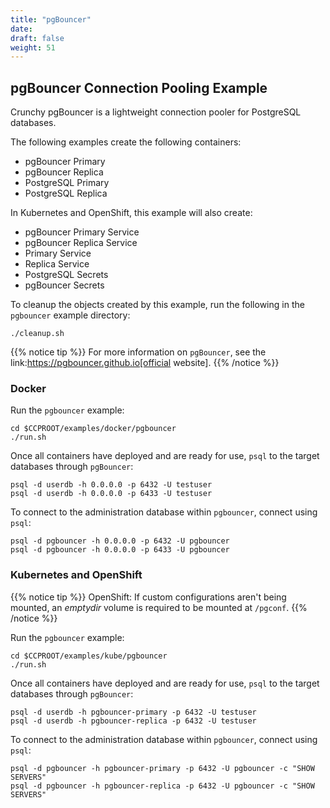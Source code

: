 ```yaml
---
title: "pgBouncer"
date: 
draft: false
weight: 51
---
```


## pgBouncer Connection Pooling Example


Crunchy pgBouncer is a lightweight connection pooler for PostgreSQL databases.

The following examples create the following containers:

  * pgBouncer Primary
  * pgBouncer Replica
  * PostgreSQL Primary
  * PostgreSQL Replica

In Kubernetes and OpenShift, this example will also create:

  * pgBouncer Primary Service
  * pgBouncer Replica Service
  * Primary Service
  * Replica Service
  * PostgreSQL Secrets
  * pgBouncer Secrets

To cleanup the objects created by this example, run the following in the `pgbouncer` example directory:

```
./cleanup.sh
```

{{% notice tip %}}
For more information on `pgBouncer`, see the link:https://pgbouncer.github.io[official website].
{{% /notice %}}

### Docker

Run the `pgbouncer` example:
```
cd $CCPROOT/examples/docker/pgbouncer
./run.sh
```

Once all containers have deployed and are ready for use, `psql` to the target
databases through `pgBouncer`:

```
psql -d userdb -h 0.0.0.0 -p 6432 -U testuser
psql -d userdb -h 0.0.0.0 -p 6433 -U testuser
```

To connect to the administration database within `pgbouncer`, connect using `psql`:

```
psql -d pgbouncer -h 0.0.0.0 -p 6432 -U pgbouncer
psql -d pgbouncer -h 0.0.0.0 -p 6433 -U pgbouncer
```

### Kubernetes and OpenShift

{{% notice tip %}}
OpenShift: If custom configurations aren't being mounted, an *emptydir* volume is required
to be mounted at `/pgconf`.
{{% /notice %}}

Run the `pgbouncer` example:
```
cd $CCPROOT/examples/kube/pgbouncer
./run.sh
```

Once all containers have deployed and are ready for use, `psql` to the target
databases through `pgBouncer`:

```
psql -d userdb -h pgbouncer-primary -p 6432 -U testuser
psql -d userdb -h pgbouncer-replica -p 6432 -U testuser
```

To connect to the administration database within `pgbouncer`, connect using `psql`:

```
psql -d pgbouncer -h pgbouncer-primary -p 6432 -U pgbouncer -c "SHOW SERVERS"
psql -d pgbouncer -h pgbouncer-replica -p 6432 -U pgbouncer -c "SHOW SERVERS"
```
